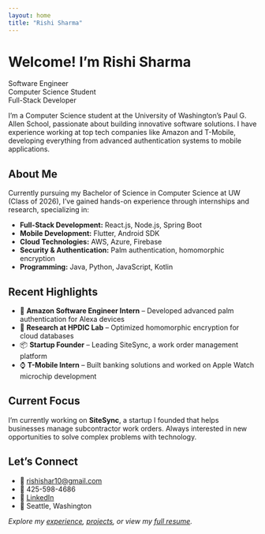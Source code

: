 ```yaml
---
layout: home
title: "Rishi Sharma"
---
```


<div class="section">
  <h1>Welcome! I’m Rishi Sharma</h1>
  <div class="tagline">
    <div class="tag">Software Engineer</div>
    <div class="tag">Computer Science Student</div>
    <div class="tag">Full-Stack Developer</div>
  </div>
  <p>
    I’m a Computer Science student at the University of Washington’s Paul G. Allen School, passionate about building innovative software solutions. I have experience working at top tech companies like Amazon and T-Mobile, developing everything from advanced authentication systems to mobile applications.
  </p>
</div>

<div class="section">
  <h2>About Me</h2>
  <p>
    Currently pursuing my Bachelor of Science in Computer Science at UW (Class of 2026), I’ve gained hands-on experience through internships and research, specializing in:
  </p>
  <ul>
    <li><strong>Full-Stack Development:</strong> React.js, Node.js, Spring Boot</li>
    <li><strong>Mobile Development:</strong> Flutter, Android SDK</li>
    <li><strong>Cloud Technologies:</strong> AWS, Azure, Firebase</li>
    <li><strong>Security & Authentication:</strong> Palm authentication, homomorphic encryption</li>
    <li><strong>Programming:</strong> Java, Python, JavaScript, Kotlin</li>
  </ul>
</div>

<div class="section">
  <h2>Recent Highlights</h2>
  <ul>
    <li>🚀 <strong>Amazon Software Engineer Intern</strong> – Developed advanced palm authentication for Alexa devices</li>
    <li>🔐 <strong>Research at HPDIC Lab</strong> – Optimized homomorphic encryption for cloud databases</li>
    <li>📦 <strong>Startup Founder</strong> – Leading SiteSync, a work order management platform</li>
    <li>⌚ <strong>T-Mobile Intern</strong> – Built banking solutions and worked on Apple Watch microchip development</li>
  </ul>
</div>

<div class="section">
  <h2>Current Focus</h2>
  <p>
    I’m currently working on <strong>SiteSync</strong>, a startup I founded that helps businesses manage subcontractor work orders. Always interested in new opportunities to solve complex problems with technology.
  </p>
</div>

<div class="section">
  <h2>Let’s Connect</h2>
  <ul>
    <li>📧 <a href="mailto:rishishar10@gmail.com">rishishar10@gmail.com</a></li>
    <li>📱 425-598-4686</li>
    <li>🔗 <a href="https://linkedin.com/in/1rishisharma">LinkedIn</a></li>
    <li>📍 Seattle, Washington</li>
  </ul>
</div>

<footer>
  <p><em>Explore my <a href="#">experience</a>, <a href="#">projects</a>, or view my <a href="/RIshi%20Sharma%202026%20Newest.pdf" download>full resume</a>.</em></p>
</footer>
